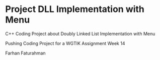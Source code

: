# Project DLL Implementation with Menu
C++ Coding Project about Doubly Linked List Implementation with Menu

Pushing Coding Project for a WGTIK Assignment Week 14


Farhan Faturahman
